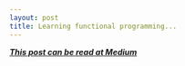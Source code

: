 ```yaml
---
layout: post
title: Learning functional programming...
---
```

***[This post can be read at Medium](https://medium.com/@raul.h82/learning-functional-programming-at-twitters-hackweek-1-10612f74ffe2)***